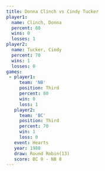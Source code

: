 ```yaml
---
title: Donna Clinch vs Cindy Tucker
player1:             
  name: Clinch, Donna
  percent: 80        
  wins: 0            
  losses: 1          
player2:             
  name: Tucker, Cindy
  percent: 70        
  wins: 1            
  losses: 0          
games:
 - player1:         
     team: 'NB'     
     position: Third
     percent: 80    
     win: 0         
     loss: 1        
   player2:         
     team: 'BC'     
     position: Third
     percent: 70    
     win: 1         
     loss: 0        
   event: Hearts        
   year: 1988           
   draw: Round Robin(13)
   score: BC 9 - NB 8   
---
```

